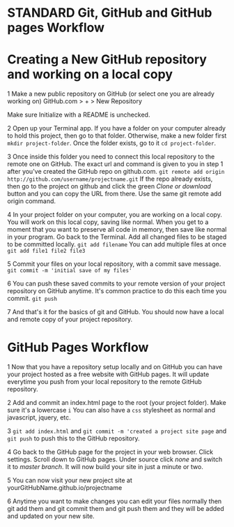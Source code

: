 # STANDARD Git, GitHub and GitHub pages Workflow

# Creating a New GitHub repository and working on a local copy

1 Make a new public repository on GitHub (or select one you are already working on)
	GitHub.com > + > New Repository

Make sure Initialize with a README is unchecked.

2 Open up your Terminal app. If you have a folder on your computer already to hold this project, then go to that folder. Otherwise, make a new folder first ```mkdir project-folder```. Once the folder exists, go to it ```cd project-folder```. 

3 Once inside this folder you need to connect this local repository to the remote one on GitHub. The exact url and command is given to you in step 1 after you've created the GitHub repo on github.com. ```git remote add origin http://github.com/username/projectname.git``` If the repo already exists, then go to the project on github and click the green *Clone or download* button and you can copy the URL from there. Use the same git remote add origin command.

4 In your project folder on your computer, you are working on a local copy. You will work on this local copy, saving like normal. When you get to a moment that you want to preserve all code in memory, then save like normal in your program. Go back to the Terminal. Add all changed files to be staged to be committed locally. ```git add filename``` You can add multiple files at once ```git add file1 file2 file3``` 

5 Commit your files on your local repository, with a commit save message. ```git commit -m 'initial save of my files' ```

6 You can push these saved commits to your remote version of your project repository on GitHub anytime. It's common practice to do this each time you commit. ```git push```

7 And that's it for the basics of git and GitHub. You should now have a local and remote copy of your project repository.


# GitHub Pages Workflow

1 Now that you have a repository setup locally and on GitHub you can have your project hosted as a free website with GitHub pages. It will update everytime you push from your local repository to the remote GitHub repository.

2 Add and commit an index.html page to the root (your project folder). Make sure it's a lowercase ```i``` You can also have a ```css``` stylesheet as normal and javascript, jquery, etc.

3 ```git add index.html``` and ```git commit -m 'created a project site page``` and ```git push``` to push this to the GitHub repository.

4 Go back to the GitHub page for the project in your web browser. Click settings. Scroll down to GitHub pages. Under source click *none* and switch it to *master branch*. It will now build your site in just a minute or two.

5 You can now visit your new project site at yourGitHubName.github.io/projectname

6 Anytime you want to make changes you can edit your files normally then git add them and git commit them and git push them and they will be added and updated on your new site.
